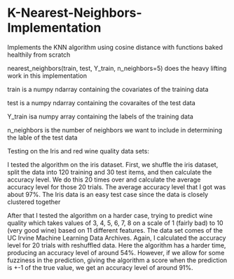 # K-Nearest-Neighbors-Implementation
Implements the KNN algorithm using cosine distance with functions baked healthily from scratch

nearest_neighbors(train, test, Y_train, n_neighbors=5) does the heavy lifting work in this implementation 

train is a numpy ndarray containing the covariates of the training data

test is a numpy ndarray containing the covaraites of the test data 

Y_train isa numpy array containing the labels of the training data 

n_neighbors is the number of neighbors we want to include in determining the lable of the test data 

Testing on the Iris and red wine quality data sets: 

I tested the algorithm on the iris dataset. First, we shuffle the iris dataset, split the data into 120 training and 30 test items, and then calculate the accuracy level. We do this 20 times over and calculate the average accuracy level for those 20 trials. The average accuracy level that I got was about 97%. The Iris data is an easy test case since the data is closely clustered together

After that I tested the algorithm on a harder case, trying to predict wine quality which takes values of 3, 4, 5, 6, 7, 8 on a scale of 1 (fairly bad) to 10 (very good wine) based on 11 different features. The data set comes of the UC Irvine Machine Learning Data Archives. Again, I calculated the accuracy level for 20 trials with reshuffled data. Here the algorithm has a harder time, producing an accuracy level of around 54%. However, if we allow for some fuzziness in the prediction, giving the algorithm a score when the prediction is +-1 of the true value, we get an accuracy level of around 91%. 
